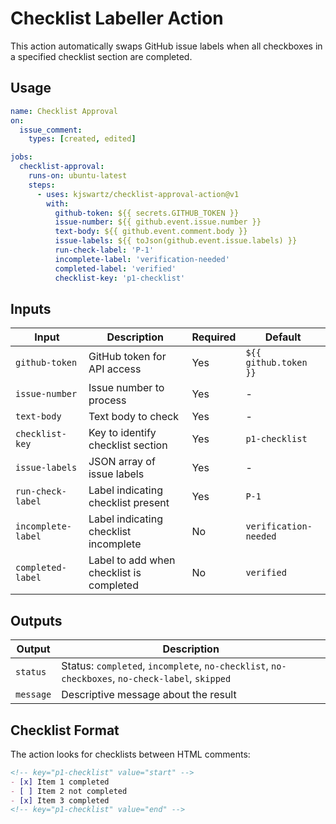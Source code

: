 # Checklist Labeller Action

This action automatically swaps GitHub issue labels when all checkboxes in a specified checklist section are completed.

## Usage

```yaml
name: Checklist Approval
on:
  issue_comment:
    types: [created, edited]

jobs:
  checklist-approval:
    runs-on: ubuntu-latest
    steps:
      - uses: kjswartz/checklist-approval-action@v1
        with:
          github-token: ${{ secrets.GITHUB_TOKEN }}
          issue-number: ${{ github.event.issue.number }}
          text-body: ${{ github.event.comment.body }}
          issue-labels: ${{ toJson(github.event.issue.labels) }}
          run-check-label: 'P-1'
          incomplete-label: 'verification-needed'
          completed-label: 'verified'
          checklist-key: 'p1-checklist'
```

## Inputs

| Input | Description | Required | Default |
|-------|-------------|----------|---------|
| `github-token` | GitHub token for API access | Yes | `${{ github.token }}` |
| `issue-number` | Issue number to process | Yes | - |
| `text-body` | Text body to check | Yes | - |
| `checklist-key` | Key to identify checklist section | Yes | `p1-checklist` |
| `issue-labels` | JSON array of issue labels | Yes | - |
| `run-check-label` | Label indicating checklist present | Yes | `P-1` |
| `incomplete-label` | Label indicating checklist incomplete | No | `verification-needed` |
| `completed-label` | Label to add when checklist is completed | No | `verified` |

## Outputs

| Output | Description |
|--------|-------------|
| `status` | Status: `completed`, `incomplete`, `no-checklist`, `no-checkboxes`, `no-check-label`, `skipped` |
| `message` | Descriptive message about the result |

## Checklist Format

The action looks for checklists between HTML comments:

```markdown
<!-- key="p1-checklist" value="start" -->
- [x] Item 1 completed
- [ ] Item 2 not completed
- [x] Item 3 completed
<!-- key="p1-checklist" value="end" -->
```
